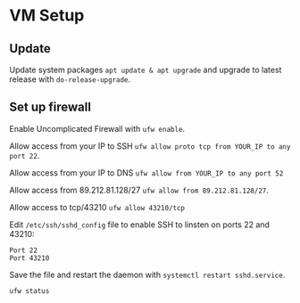 # VM Setup

## Update

Update system packages `apt update & apt upgrade` and upgrade to latest release with `do-release-upgrade`.

## Set up firewall

Enable Uncomplicated Firewall with `ufw enable`.

Allow access from your IP to SSH `ufw allow proto tcp from YOUR_IP to any port 22`.

Allow access from your IP to DNS `ufw allow from YOUR_IP to any port 52`

Allow access from 89.212.81.128/27 `ufw allow from 89.212.81.128/27`.

Allow access to tcp/43210 `ufw allow 43210/tcp`

Edit `/etc/ssh/sshd_config` file to enable SSH to linsten on ports 22 and 43210:

    Port 22
    Port 43210

Save the file and restart the daemon with `systemctl restart sshd.service`.

    ufw status
